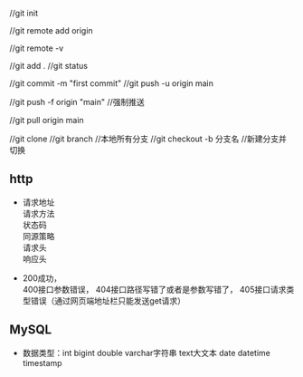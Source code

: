 
//git init

//git remote add origin 

//git remote -v

//git add .    //git status

//git commit -m "first commit" 
//git push -u origin main

//git push -f origin "main" //强制推送

//git pull origin main

//git clone
//git branch  //本地所有分支
//git checkout -b 分支名    //新建分支并切换


## http
- 请求地址     
请求方法     
状态码      
同源策略       
请求头       
响应头      

- 200成功，     
400接口参数错误，     404接口路径写错了或者是参数写错了，       405接口请求类型错误（通过网页端地址栏只能发送get请求）



## MySQL
- 数据类型：int   bigint  double  varchar字符串   text大文本   date datetime timestamp






